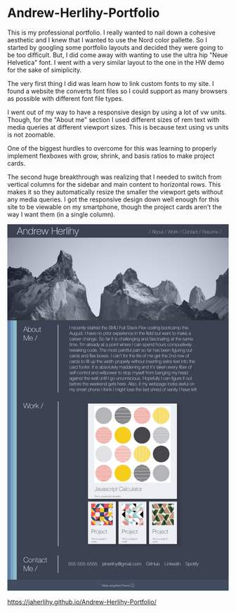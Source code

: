 # Andrew-Herlihy-Portfolio

This is my professional portfolio. I really wanted to nail down a cohesive aesthetic and I knew that I wanted to use the Nord color pallette. So I started by googling some portfolio layouts and decided they were going to be too difficult. But, I did come away with wanting to use the ultra hip "Neue Helvetica" font. I went with a very similar layout to the one in the HW demo for the sake of simiplicity. 

The very first thing I did was learn how to link custom fonts to my site. I found a website the converts font files so I could support as many browsers as possible with different font file types.

I went out of my way to have a responsive design by using a lot of vw units. Though, for the "About me" section I used different sizes of rem text with media queries at different viewport sizes. This is because text using vs units is not zoomable.
 
One of the biggest hurdles to overcome for this was learning to properly implement flexboxes with grow, shrink, and basis ratios to make project cards. 
  
The second huge breakthrough was realizing that I needed to switch from vertical columns for the sidebar and main content to horizontal rows. This makes it so they automatically resize the smaller the viewport gets without any media queries. I got the responsive design down well enough for this site to be viewable on my smartphone, though the project cards aren't the way I want them (in a single column). 


![Website Screenshot](https://github.com/jaherlihy/Andrew-Herlihy-Portfolio/blob/main/images/Portfolio-screenshot.png?raw=true)

https://jaherlihy.github.io/Andrew-Herlihy-Portfolio/